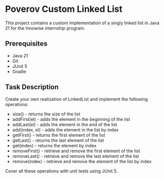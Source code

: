 # Poverov Custom Linked List

This project contains a custom implementation of a singly linked list in Java 21 for the Innowise internship program.

## Prerequisites

- Java 21
- Git
- JUnit 5
- Gradle

## Task Description
Create your own realization of LinkedList and implement the following operations:
- size() - returns the size of the list
- addFirst(el) - adds the element in the beginning of the list
- addLast(el) - adds the element in the end of the list
- add(index, el) - adds the element in the list by index
- getFirst() - returns the first element of the list
- getLast() - returns the last element of the list
- get(index) - returns the element by index
- removeFirst() - retrieve and remove the first element of the list
- removeLast() - retrieve and remove the last element of the list
- remove(index) - retrieve and remove the element of the list by index

Cover all these operations with unit tests using JUnit 5.